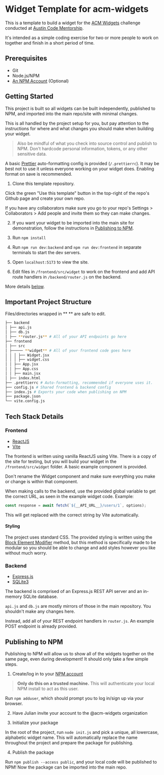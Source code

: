 # Widget Template for acm-widgets

This is a template to build a widget for the [ACM Widgets](https://github.com/me-julian/acm-widgets) challenge conducted at [Austin Code Mentorship](https://www.meetup.com/austin-code-mentorship/).

It's intended as a simple coding exercise for two or more people to work on together and finish in a short period of time.

## Prerequisites

-   Git
-   Node.js/NPM
-   [An NPM Account](#publishing-to-npm) (Optional)

## Getting Started

This project is built so all widgets can be built independently, published to NPM, and imported into the main repo/site with minimal changes.

This is all handled by the project setup for you, but pay attention to the instructions for where and what changes you should make when building your widget.

> Also be mindful of what you check into source control and publish to NPM. Don't hardcode personal information, tokens, or any other sensitive data.

A basic [Prettier](https://prettier.io/) auto-formatting config is provided (`/.prettierrc`). It may be best not to use it unless everyone working on your widget does. Enabling format on save is recommended.

1. Clone this template repository.

Click the green "Use this template" button in the top-right of the repo's Github page and create your own repo.

If you have any collaborators make sure you go to your repo's Settings > Collaborators > Add people and invite them so they can make changes.

2. If you want your widget to be imported into the main site for demonstration, follow the instructions in [Publishing to NPM](#publishing-to-npm).

3. Run `npm install`

4. Run `npm run dev:backend` and `npm run dev:frontend` in separate terminals to start the dev servers.

5. Open `localhost:5173` to view the site.

6. Edit files in `/frontend/src/widget` to work on the frontend and add API route handlers in `/backend/router.js` on the backend.

More details [below](#tech-stack-details).

## Important Project Structure

Files/directories wrapped in \*\* \*\* are safe to edit.

```bash
├── backend
│ ├── api.js
│ ├── db.js
│ ├── **router.js** # All of your API endpoints go here
├── frontend
│ ├── src
│ ├───── **widget** # All of your frontend code goes here
│ │ │ ├── Widget.jsx
│ │ │ ├── widget.css
│ │ ├── App.jsx
│ │ ├── App.css
│ │ ├── main.jsx
│ ├── index.html
├── .prettierrc # Auto-formatting, recommended if everyone uses it.
├── config.js # Shared frontend & backend config
├── index.js # Exports your code when publishing on NPM
├── package.json
└── vite.config.js
```

## Tech Stack Details

### Frontend

-   [ReactJS](https://react.dev/)
-   [Vite](https://vitejs.dev/)

The frontend is written using vanilla ReactJS using Vite. There is a copy of the site for testing, but you will build your widget in the `/frontend/src/widget` folder. A basic example component is provided.

Don't rename the Widget component and make sure everything you make or change is within that component.

When making calls to the backend, use the provided global variable to get the correct URL, as seen in the example widget code. Example:

```js
const response = await fetch(`${__API_URL__}/users/1`, options);
```

This will get replaced with the correct string by Vite automatically.

#### Styling

The project uses standard CSS. The provided styling is written using the [Block Element Modifier](https://getbem.com/) method, but this method is specifically made to be modular so you should be able to change and add styles however you like without much worry.

### Backend

-   [Express.js](https://expressjs.com/)
-   [SQLite3](https://github.com/TryGhost/node-sqlite3/wiki)

The backend is comprised of an Express.js REST API server and an in-memory SQLite database.

`api.js` and `db.js` are mostly mirrors of those in the main repository. You shouldn't make any changes here.

Instead, add all of your REST endpoint handlers in `router.js`. An example POST endpoint is already provided.

## Publishing to NPM

Publishing to NPM will allow us to show all of the widgets together on the same page, even during development! It should only take a few simple steps.

1. Create/log in to your [NPM account](https://www.npmjs.com/)

> **Only do this on a trusted machine.** This will authenticate your local NPM install to act as this user.

Run `npm adduser`, which should prompt you to log in/sign up via your browser.

2. Have Julian invite your account to the @acm-widgets organization

3. Initialize your package

In the root of the project, run `node init.js` and pick a unique, all lowercase, alphabetic widget name. This will automatically replace the name throughout the project and prepare the package for publishing.

4. Publish the package

Run `npm publish --access public`, and your local code will be published to NPM! Now the package can be imported into the main repo.
